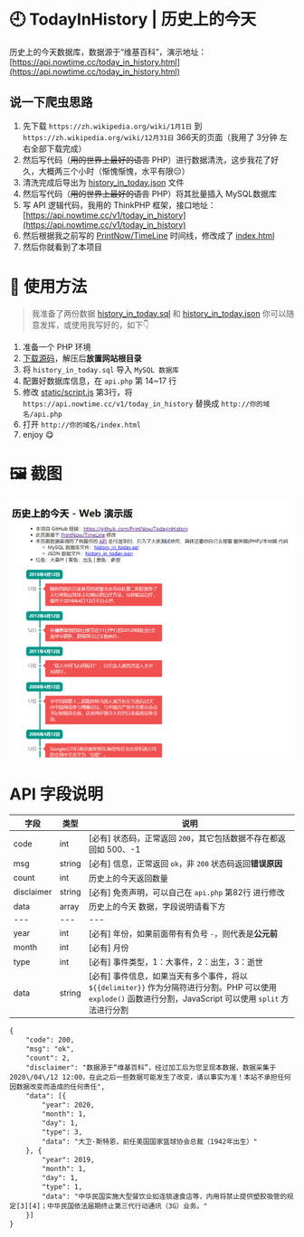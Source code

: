 # 🕘 TodayInHistory | 历史上的今天
历史上的今天数据库，数据源于“维基百科”，演示地址：[https://api.nowtime.cc/today_in_history.html](https://api.nowtime.cc/today_in_history.html)

## 说一下爬虫思路
1. 先下载 `https://zh.wikipedia.org/wiki/1月1日` 
到 `https://zh.wikipedia.org/wiki/12月31日` 366天的页面（我用了 3分钟 左右全部下载完成）
2. 然后写代码（~~用的世界上最好的语言~~ PHP）进行数据清洗，这步我花了好久，大概两三个小时（惭愧惭愧，水平有限😑）
3. 清洗完成后导出为 [history_in_today.json](history_in_today.json) 文件
4. 然后写代码（~~用的世界上最好的语言~~ PHP）将其批量插入 MySQL数据库
5. 写 API 逻辑代码，我用的 ThinkPHP 框架，接口地址：[https://api.nowtime.cc/v1/today_in_history](https://api.nowtime.cc/v1/today_in_history)
6. 然后根据我之前写的 [PrintNow/TimeLine](https://github.com/PrintNow/TimeLine) 时间线，修改成了 [index.html](index.html)
7. 然后你就看到了本项目


# 🧀 使用方法
> 我准备了两份数据 [history_in_today.sql](history_in_today.sql) 和 [history_in_today.json](history_in_today.json)
> 你可以随意发挥，或使用我写好的，如下👇

1. 准备一个 PHP 环境
2. [下载源码](https://github.com/PrintNow/TodayInHistory/archive/master.zip)，解压后**放置网站根目录**
3. 将 `history_in_today.sql` 导入 `MySQL 数据库`
4. 配置好数据库信息，在 `api.php` 第 14~17 行
5. 修改 [static/script.js]() 第3行，将 `https://api.nowtime.cc/v1/today_in_history` 替换成 `http://你的域名/api.php`
6. 打开 `http://你的域名/index.html`
7. enjoy 😋

# 🖼 截图
![历史上的今天 截图](历史上的今天.png)

# API 字段说明
|字段|类型|说明|
|---|---|---|
|code|int|[必有] 状态码，正常返回 `200`，其它包括数据不存在都返回如 500、-1|
|msg|string|[必有] 信息，正常返回 `ok`，非 `200` 状态码返回**错误原因**|
|count|int|历史上的今天返回数量|
|disclaimer|string|[必有] 免责声明，可以自己在 `api.php` 第82行 进行修改|
|data|array|历史上的今天 数据，字段说明请看下方|
|---|---|---|
|year|int|[必有] 年份，如果前面带有有负号 `-`，则代表是**公元前**|
|month|int|[必有] 月份|
|type|int|[必有] 事件类型，1：大事件，2：出生，3：逝世|
|data|string|[必有] 事件信息，如果当天有多个事件，将以 `${{delimiter}}` 作为分隔符进行分割。PHP 可以使用 `explode()` 函数进行分割，JavaScript 可以使用 `split` 方法进行分割|

```
{
	"code": 200,
	"msg": "ok",
	"count": 2,
	"disclaimer": "数据源于“维基百科”，经过加工后为您呈现本数据，数据采集于 2020\/04\/12 12:00，在此之后一些数据可能发生了改变，请以事实为准！本站不承担任何因数据改变而造成的任何责任",
	"data": [{
		"year": 2020,
		"month": 1,
		"day": 1,
		"type": 3,
		"data": "大卫·斯特恩，前任美国国家篮球协会总裁（1942年出生）"
	}, {
		"year": 2019,
		"month": 1,
		"day": 1,
		"type": 1,
		"data": "中华民国实施大型餐饮业如连锁速食店等，内用将禁止提供塑胶吸管的规定[3][4]；中华民国依法届期终止第三代行动通讯（3G）业务。"
	}]
}
```